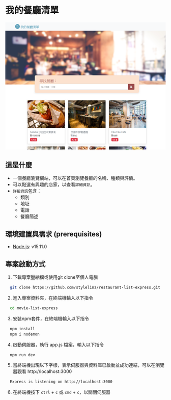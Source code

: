 # 我的餐廳清單

![demo](demo.png)

## 這是什麼
* 一個餐廳瀏覽網站，可以在首頁瀏覽餐廳的名稱、種類與評價。
* 可以點選有興趣的店家，以查看`詳細資訊`。
* `詳細資訊`包含：
  * 類別
  * 地址
  * 電話
  * 餐廳簡述

## 環境建置與需求 (prerequisites)
 * [Node.js](https://nodejs.org/en/): v15.11.0


## 專案啟動方式
  1. 下載專案壓縮檔或使用git clone至個人電腦
  ```bash
    git clone https://github.com/stylelinz/restaurant-list-express.git
  ```
  2. 進入專案資料夾，在終端機輸入以下指令
  ```bash
    cd movie-list-express
  ```
  3. 安裝npm套件，在終端機輸入以下指令
  ```bash
    npm install
    npm i nodemon
  ```

  4. 啟動伺服器，執行 app.js 檔案，輸入以下指令
  ```bash
    npm run dev
  ```

  5. 當終端機出現以下字樣，表示伺服器與資料庫已啟動並成功連結，可以在瀏覽器觀看 http://localhost:3000
  ```bash
    Express is listening on http://localhost:3000
  ```

  6. 在終端機按下 `ctrl` + `c` 或 `cmd` + `c`，以關閉伺服器